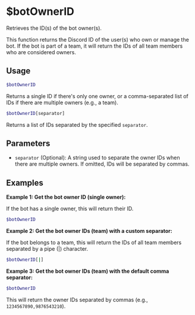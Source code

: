 # $botOwnerID

Retrieves the ID(s) of the bot owner(s).

This function returns the Discord ID of the user(s) who own or manage the bot.  If the bot is part of a team, it will return the IDs of all team members who are considered owners.

## Usage

```bash
$botOwnerID
```

Returns a single ID if there's only one owner, or a comma-separated list of IDs if there are multiple owners (e.g., a team).

```bash
$botOwnerID[separator]
```

Returns a list of IDs separated by the specified `separator`.

## Parameters

*   `separator` (Optional): A string used to separate the owner IDs when there are multiple owners.  If omitted, IDs will be separated by commas.

## Examples

**Example 1: Get the bot owner ID (single owner):**

If the bot has a single owner, this will return their ID.

```bash
$botOwnerID
```

**Example 2: Get the bot owner IDs (team) with a custom separator:**

If the bot belongs to a team, this will return the IDs of all team members separated by a pipe (|) character.

```bash
$botOwnerID[|]
```

**Example 3: Get the bot owner IDs (team) with the default comma separator:**

```bash
$botOwnerID
```

This will return the owner IDs separated by commas (e.g., `1234567890,9876543210`).